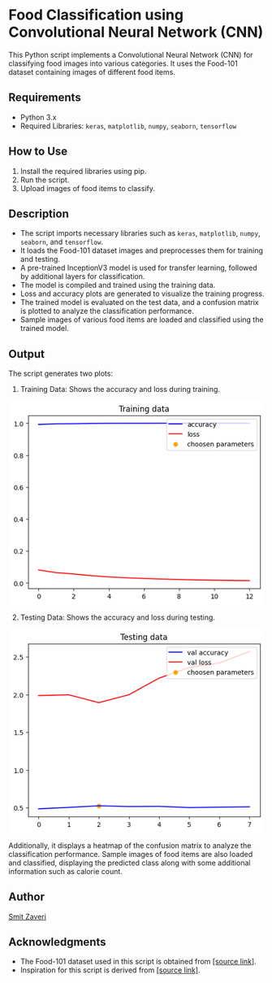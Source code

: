 # Food Classification using Convolutional Neural Network (CNN)

This Python script implements a Convolutional Neural Network (CNN) for classifying food images into various categories. It uses the Food-101 dataset containing images of different food items.

## Requirements
- Python 3.x
- Required Libraries: `keras`, `matplotlib`, `numpy`, `seaborn`, `tensorflow`

## How to Use
1. Install the required libraries using pip.
2. Run the script.
3. Upload images of food items to classify.

## Description
- The script imports necessary libraries such as `keras`, `matplotlib`, `numpy`, `seaborn`, and `tensorflow`.
- It loads the Food-101 dataset images and preprocesses them for training and testing.
- A pre-trained InceptionV3 model is used for transfer learning, followed by additional layers for classification.
- The model is compiled and trained using the training data.
- Loss and accuracy plots are generated to visualize the training progress.
- The trained model is evaluated on the test data, and a confusion matrix is plotted to analyze the classification performance.
- Sample images of various food items are loaded and classified using the trained model.

## Output
The script generates two plots:
1. Training Data: Shows the accuracy and loss during training.

![Training Data](training_data.png)

2. Testing Data: Shows the accuracy and loss during testing.

![Testing Data](testing_data.png)

Additionally, it displays a heatmap of the confusion matrix to analyze the classification performance. Sample images of food items are also loaded and classified, displaying the predicted class along with some additional information such as calorie count.

## Author
[Smit Zaveri](https://github.com/Smit-Zaveri/)

## Acknowledgments
- The Food-101 dataset used in this script is obtained from [\[source link\]](https://www.kaggle.com/datasets/dansbecker/food-101).
- Inspiration for this script is derived from [\[source link\]](https://www.kaggle.com/code/bebofekry/101-food-classification/notebook).
